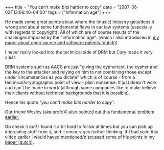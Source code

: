 +++
title = "You can't make bits harder to copy"
date = "2007-06-02T13:06:40-04:00"
tags = ["information age"]
+++
<p>He made some great points about where the (music) industry gets/does it wrong and about some fundamental flaws in our law systems (especially with regards to copyright).  All of which are of course results of the challenges imposed by the "information age".<!--more--> (which I also introduced in <a href="/open_source_softwarepatenten_vanuit_ethisch_perspectief">my paper about open source and software patents (dutch)</a>)</p>

<p>I never really looked into the technical side of DRM but Cory made it very clear:<br />

DRM systems such as AACS are just "giving the cyphertext, the cypher and the key to the attacker and relying on him to not combining those except under circumstances as you dictate" which is of course - from a technical/cryptographic point of view - plain nonsense.  It just doesn't work and can't be made to work (although some companies like to make believe their clients without technical backgrounds that it is possible).<br />

Hence his quote <em>"you can't make bits harder to copy"</em>.<br />

Our friend Wesley (aka profoX) also <a href="http://wesley.debianbox.be/2007/01/14/hd-dvd-aacs-gekraakt/">pointed out this fundamental problem earlier.</a></p>

<p>Go check it out! I found it a bit hard to follow at times but you can pick up interesting stuff from it, and it encourages further thinking.  If I had seen this video earlier I would haved mentioned/discussed some of his points in my <a href="/open_source_softwarepatenten_vanuit_ethisch_perspectief">paper (dutch)</a>.</p>
